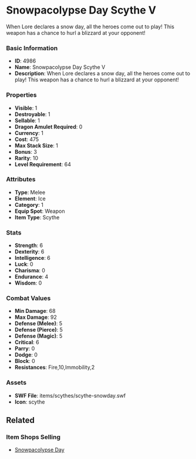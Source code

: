 # Snowpacolypse Day Scythe V

When Lore declares a snow day, all the heroes come out to play! This weapon has a chance to hurl a blizzard at your opponent!

### Basic Information

- **ID**: 4986
- **Name**: Snowpacolypse Day Scythe V
- **Description**: When Lore declares a snow day, all the heroes come out to play! This weapon has a chance to hurl a blizzard at your opponent!

### Properties

- **Visible**: 1
- **Destroyable**: 1
- **Sellable**: 1
- **Dragon Amulet Required**: 0
- **Currency**: 1
- **Cost**: 475
- **Max Stack Size**: 1
- **Bonus**: 3
- **Rarity**: 10
- **Level Requirement**: 64

### Attributes

- **Type**: Melee
- **Element**: Ice
- **Category**: 1
- **Equip Spot**: Weapon
- **Item Type**: Scythe

### Stats

- **Strength**: 6
- **Dexterity**: 6
- **Intelligence**: 6
- **Luck**: 0
- **Charisma**: 0
- **Endurance**: 4
- **Wisdom**: 0

### Combat Values

- **Min Damage**: 68
- **Max Damage**: 92
- **Defense (Melee)**: 5
- **Defense (Pierce)**: 5
- **Defense (Magic)**: 5
- **Critical**: 6
- **Parry**: 0
- **Dodge**: 0
- **Block**: 0
- **Resistances**: Fire,10,Immobility,2

### Assets

- **SWF File**: items/scythes/scythe-snowday.swf
- **Icon**: scythe

## Related

### Item Shops Selling

- [Snowpacolypse Day](../item-shops/182-snowpacolypse-day.md)

